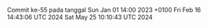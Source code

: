 Commit ke-55 pada tanggal Sun Jan 01 14:00 2023 +0100
Fri Feb 16 14:43:06 UTC 2024
Sat May 25 10:10:43 UTC 2024
